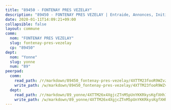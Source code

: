 ```yaml
---
title: "89450 - FONTENAY PRES VEZELAY"
description: "89450 - FONTENAY PRES VEZELAY | Entraide, Annonces, Initiatives"
date: 2020-01-11T14:09:21+09:00
collapsible: false
layout: commune
comm:
  nom: "FONTENAY PRES VEZELAY"
  slug: fontenay-pres-vezelay
  cp: "89450"
dept:
  nom: "Yonne"
  slug: yonne
  num: "89"
peerpad:
  comm:
    read_path: /r/markdown/89450_fontenay-pres-vezelay/4XTTM23fooR9WZvzYv8DccLQPBHz86Ae7iVvrEGc3RxrsvS8N
    write_path: /w/markdown/89450_fontenay-pres-vezelay/4XTTM23fooR9WZvzYv8DccLQPBHz86Ae7iVvrEGc3RxrsvS8N-K3TgUX5NfWrvzzJY2H5x7ZAy2rPXbf4781W4hrwgDmSdv6CG8adonUGy2JWaZVX3r2gp9CQj6FBmVDfGJpyPmhZVQ1JsfnqnLPPzKVELTpbbTDgwZAjwjmTQ9Kfqw8HsyrHe6qka
  dept:
    read_path: /r/markdown/89_yonne/4XTTM26x4XgjcZTnM5pUnYKKRkysKgfXHh1wiigoPHqn9LDKB
    write_path: /w/markdown/89_yonne/4XTTM26x4XgjcZTnM5pUnYKKRkysKgfXHh1wiigoPHqn9LDKB-K3TgU4xaMVqzoRnPJNyddApuMoWvJyHL35bzooauYvdhG3MLg3ikjpoueq9BDtqVP4hJBQxpPxix2gohzXyST9tZPnEkyXpDMdHiAFpx7EU6e8WgvFk7NPsBQepM8o13bG9dyqq7
---
```


